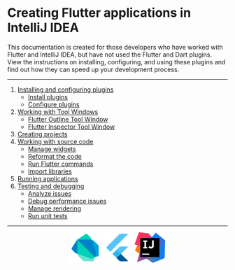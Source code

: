# Creating Flutter applications in IntelliJ IDEA

This documentation is created for those developers who have worked with Flutter and IntelliJ IDEA, but have not used the Flutter and Dart plugins. View the instructions on installing, configuring, and using these plugins and find out how they can speed up your development process.

---
1. [Installing and configuring plugins](https://github.com/jetpack-pizza/demo/blob/master/content/install-and-set-up-plugins.md)
    * [Install plugins](https://github.com/jetpack-pizza/demo/blob/master/content/install-and-set-up-plugins.md#install-plugins)
    * [Configure plugins](https://github.com/jetpack-pizza/demo/blob/master/content/install-and-set-up-plugins.md#configure-plugins)
2. [Working with Tool Windows](https://github.com/jetpack-pizza/demo/blob/master/content/tool-windows.md)
    * [Flutter Outline Tool Window](https://github.com/jetpack-pizza/demo/blob/master/content/tool-windows.md#flutter-outline-tool-window)
    * [Flutter Inspector Tool Window](https://github.com/jetpack-pizza/demo/blob/master/content/tool-windows.md#flutter-inspector-tool-window)
3. [Creating projects](https://github.com/jetpack-pizza/demo/blob/master/content/creating-projects.md)
4. [Working with source code](https://github.com/jetpack-pizza/demo/blob/master/content/working-with-source-code.md)
    * [Manage widgets](https://github.com/jetpack-pizza/demo/blob/master/content/working-with-source-code.md#manage-widgets)
    * [Reformat the code](https://github.com/jetpack-pizza/demo/blob/master/content/working-with-source-code.md#reformat-the-code)
    * [Run Flutter commands](https://github.com/jetpack-pizza/demo/blob/master/content/working-with-source-code.md#run-flutter-commands)
    * [Import libraries](https://github.com/jetpack-pizza/demo/blob/master/content/working-with-source-code.md#import-libraries)
4. [Running applications](https://github.com/jetpack-pizza/demo/blob/master/content/running-applications.md)
5. [Testing and debugging](https://github.com/jetpack-pizza/demo/blob/master/content/testing-and-debugging.md)
    * [Analyze issues](https://github.com/jetpack-pizza/demo/blob/master/content/testing-and-debugging.md#analyze-issues)
    * [Debug performance issues](https://github.com/jetpack-pizza/demo/blob/master/content/testing-and-debugging.md#debug-performance-issues)
    * [Manage rendering](https://github.com/jetpack-pizza/demo/blob/master/content/testing-and-debugging.md#manage-rendering)
    * [Run unit tests](https://github.com/jetpack-pizza/demo/blob/master/content/testing-and-debugging.md#run-unit-tests)
---
<p align="center">
<img src="https://github.com/jetpack-pizza/demo/blob/master/img/dart.png" alt="Dart" width="70"/>
<img src="https://github.com/jetpack-pizza/demo/blob/master/img/flutter.png" alt="Flutter" width="70"/>  
<img src="https://github.com/jetpack-pizza/demo/blob/master/img/intellij_idea.png" alt="IntelliJ IDEA" width="70"/>  
</p>
